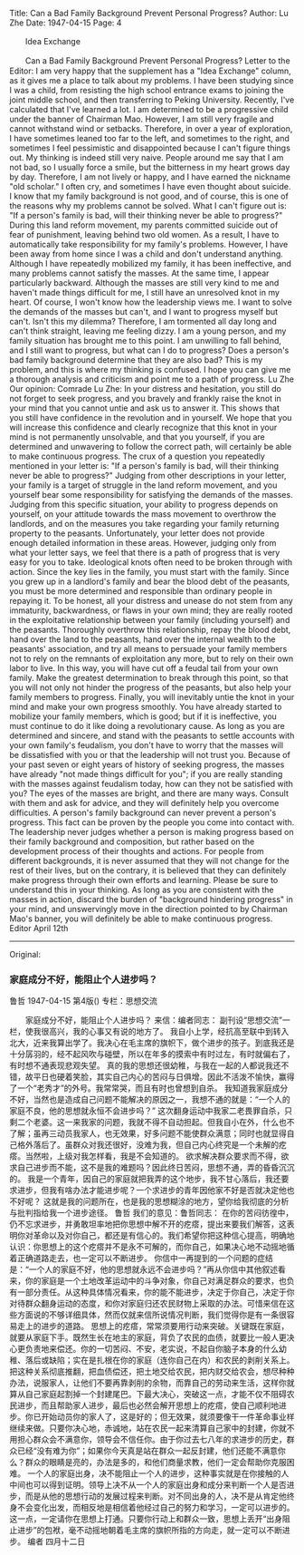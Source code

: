 Title: Can a Bad Family Background Prevent Personal Progress?
Author: Lu Zhe
Date: 1947-04-15
Page: 4

　　Idea Exchange

　　Can a Bad Family Background Prevent Personal Progress?
    Letter to the Editor:
    I am very happy that the supplement has a "Idea Exchange" column, as it gives me a place to talk about my problems.
    I have been studying since I was a child, from resisting the high school entrance exams to joining the joint middle school, and then transferring to Peking University. Recently, I've calculated that I've learned a lot. I am determined to be a progressive child under the banner of Chairman Mao. However, I am still very fragile and cannot withstand wind or setbacks. Therefore, in over a year of exploration, I have sometimes leaned too far to the left, and sometimes to the right, and sometimes I feel pessimistic and disappointed because I can't figure things out.
    My thinking is indeed still very naive. People around me say that I am not bad, so I usually force a smile, but the bitterness in my heart grows day by day. Therefore, I am not lively or happy, and I have earned the nickname "old scholar." I often cry, and sometimes I have even thought about suicide.
    I know that my family background is not good, and of course, this is one of the reasons why my problems cannot be solved. What I can't figure out is: "If a person's family is bad, will their thinking never be able to progress?"
    During this land reform movement, my parents committed suicide out of fear of punishment, leaving behind two old women. As a result, I have to automatically take responsibility for my family's problems. However, I have been away from home since I was a child and don't understand anything. Although I have repeatedly mobilized my family, it has been ineffective, and many problems cannot satisfy the masses. At the same time, I appear particularly backward. Although the masses are still very kind to me and haven't made things difficult for me, I still have an unresolved knot in my heart. Of course, I won't know how the leadership views me.
    I want to solve the demands of the masses but can't, and I want to progress myself but can't. Isn't this my dilemma? Therefore, I am tormented all day long and can't think straight, leaving me feeling dizzy.
    I am a young person, and my family situation has brought me to this point. I am unwilling to fall behind, and I still want to progress, but what can I do to progress? Does a person's bad family background determine that they are also bad?
    This is my problem, and this is where my thinking is confused. I hope you can give me a thorough analysis and criticism and point me to a path of progress.
    Lu Zhe
    Our opinion: Comrade Lu Zhe:
    In your distress and hesitation, you still do not forget to seek progress, and you bravely and frankly raise the knot in your mind that you cannot untie and ask us to answer it. This shows that you still have confidence in the revolution and in yourself. We hope that you will increase this confidence and clearly recognize that this knot in your mind is not permanently unsolvable, and that you yourself, if you are determined and unwavering to follow the correct path, will certainly be able to make continuous progress.
    The crux of a question you repeatedly mentioned in your letter is: "If a person's family is bad, will their thinking never be able to progress?" Judging from other descriptions in your letter, your family is a target of struggle in the land reform movement, and you yourself bear some responsibility for satisfying the demands of the masses. Judging from this specific situation, your ability to progress depends on yourself, on your attitude towards the mass movement to overthrow the landlords, and on the measures you take regarding your family returning property to the peasants. Unfortunately, your letter does not provide enough detailed information in these areas. However, judging only from what your letter says, we feel that there is a path of progress that is very easy for you to take.
    Ideological knots often need to be broken through with action. Since the key lies in the family, you must start with the family. Since you grew up in a landlord's family and bear the blood debt of the peasants, you must be more determined and responsible than ordinary people in repaying it. To be honest, all your distress and unease do not stem from any immaturity, backwardness, or flaws in your own mind; they are really rooted in the exploitative relationship between your family (including yourself) and the peasants. Thoroughly overthrow this relationship, repay the blood debt, hand over the land to the peasants, hand over the internal wealth to the peasants' association, and try all means to persuade your family members not to rely on the remnants of exploitation any more, but to rely on their own labor to live. In this way, you will have cut off a feudal tail from your own family. Make the greatest determination to break through this point, so that you will not only not hinder the progress of the peasants, but also help your family members to progress. Finally, you will inevitably untie the knot in your mind and make your own progress smoothly. You have already started to mobilize your family members, which is good; but if it is ineffective, you must continue to do it like doing a revolutionary cause. As long as you are determined and sincere, and stand with the peasants to settle accounts with your own family's feudalism, you don't have to worry that the masses will be dissatisfied with you or that the leadership will not trust you. Because of your past seven or eight years of history of seeking progress, the masses have already "not made things difficult for you"; if you are really standing with the masses against feudalism today, how can they not be satisfied with you? The eyes of the masses are bright, and there are many ways. Consult with them and ask for advice, and they will definitely help you overcome difficulties.
    A person's family background can never prevent a person's progress. This fact can be proven by the people you come into contact with. The leadership never judges whether a person is making progress based on their family background and composition, but rather based on the development process of their thoughts and actions. For people from different backgrounds, it is never assumed that they will not change for the rest of their lives, but on the contrary, it is believed that they can definitely make progress through their own efforts and learning. Please be sure to understand this in your thinking. As long as you are consistent with the masses in action, discard the burden of "background hindering progress" in your mind, and unswervingly move in the direction pointed to by Chairman Mao's banner, you will definitely be able to make continuous progress.
    Editor April 12th



<hr /> 

Original: 


### 家庭成分不好，能阻止个人进步吗？
鲁哲
1947-04-15
第4版()
专栏：思想交流

　　家庭成分不好，能阻止个人进步吗？
    来信：编者同志：
    副刊设“思想交流”一栏，使我很高兴，我的心事又有说的地方了。
    我自小上学，经抗高至联中到转入北大，近来我算出学了。我决心在毛主席的旗帜下，做个进步的孩子。到底我还是十分孱羽的，经不起风吹与碰壁，所以在年多的摸索中有时过左，有时就偏右了，有时想不通表现悲观失望。
    真的我的思想还很幼稚，与我在一起的人都说我还不错，故平日也硬着笑脸，其实自己内心的苦闷与日俱增。因此不活泼不愉快，赢得了一个“老秀才”的外号。我常常哭，而且有时也曾想到自杀。
    我知道我家庭成分不好，当然也是造成自己问题不能解决的原因之一，我想不通的就是：“一个人的家庭不良，他的思想就永恒不会进步吗？”
    这次翻身运动中我家二老畏罪自杀，只剩二个老婆。这一来我家的问题，我就不得不自动担起。但我自小在外，什么也不了解；虽再三动员我家人，也无效果，好多问题不能使群众满意；同时也就显得自己格外落后了。虽群众对我还很好，没难为我，但自己内心终究是一个未解的疙瘩。当然啦，上级对我怎样看，我是不会知道的。
    欲求解决群众要求而不得，欲求自己进步而不能，这不是我的难题吗？因此终日苦闷，思想不通，弄的昏昏沉沉的。
    我是一个青年，因自己的家庭就把我弄的这个地步，我不甘心落后，我还要求进步，但我有啥办法才能进步呢？一个求进步的青年因他家不好是否就决定他也不好呢？
    这就是我的问题所在，也是我的思想糊涂的地方，望你给我彻底的分析与批判指给我一个进步途径。
    鲁哲
    我们的意见：鲁哲同志：
    在你的苦闷彷徨中，仍不忘求进步，并勇敢坦率地把你思想中解不开的疙瘩，提出来要我们解答，这表明你对革命以及对你自己，都还是有信心的。我们希望你把这种信心提高，明确地认识：你思想上的这个疙瘩并不是永不可解的，而你自己，如果决心地不动摇地循着正确道路走去，也一定可以不断进步。
    你信中一再提到的一个问题的症结是：“一个人的家庭不好，他的思想就永远不会进步吗？”再从你信中其他叙述看来，你的家庭是一个土地改革运动中的斗争对象，你自己对满足群众的要求，也负有一部分责任。从这种具体情况看来，你的能不能进步，决定于你自己，决定于你对待群众翻身运动的态度，和你对家庭归还农民财物上采取的办法。可惜来信在这些方面说的不够详细具体，然而仅就来信所说情况判断，我们觉得你是有一条很容易走上的进步的道路。
    思想上的疙瘩，常常须要用行动来突破。关键既在家庭，就要从家庭下手。既然生长在地主的家庭，背负了农民的血债，就要比一般人更决心更负责地来偿还。你的一切苦闷、不安，老实说，不起自你脑子本身的什么幼稚、落后或缺陷；实在是扎根在你的家庭（连你自己在内）和农民的剥削关系上。把这种关系彻底推翻，把血债偿还，把土地交给农民，把内财交给农会，想尽种种办法，说服家人，让他们不要再靠剥削的余物，而靠自己的劳动来生活，这样你就算从自己家庭起割掉一个封建尾巴。下最大决心，突破这一点，才能不仅不阻碍农民进步，而且帮助家人进步，最后也必然会解开思想上的疙瘩，使自己顺利地进步。你已开始动员你的家人了，这是好的；但无效果，就须要像干一件革命事业样继续来做。只要你决心地，赤诚地，站在农民一起来清算自己家中的封建，你就不用担心群众会不满意你，领导会不信任你。由于你过去七八年的求进步的历史，群众已经“没有难为你”；如果你今天真是站在群众一起反封建，他们还能不满意你么？群众的眼睛是亮的，办法是多的，和他们商量求教，他们一定会帮助你克服困难。
    一个人的家庭出身，决不能阻止一个人的进步，这种事实就是在你接触的人中间也可以得到证明。领导上决不从一个人的家庭出身和成分来判断一个人是否进步，而是从他的思想行动的发展过程来判断。对不同出身的人，决不是从肯定他终身不会变化出发，而相反地是相信着他经过自己的努力和学习，一定可以进步的。这一点，一定请你在思想上打通。只要你行动上和群众一致，思想上丢开“出身阻止进步”的包袱，毫不动摇地朝着毛主席的旗帜所指的方向走，就一定可以不断进步。
    编者      四月十二日
